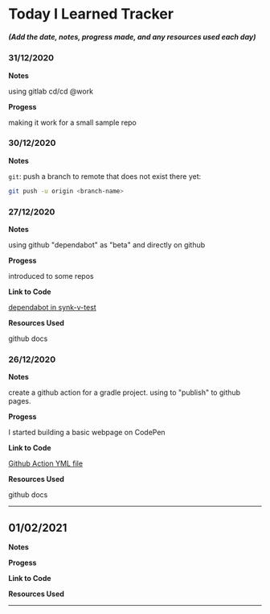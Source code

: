 # Today I Learned Tracker

##### (Add the date, notes, progress made, and any resources used each day)

### 31/12/2020

**Notes**

using gitlab cd/cd @work

**Progess**

making it work for a small sample repo

### 30/12/2020

**Notes**

`git`: push a branch to remote that does not exist there yet:
```sh
git push -u origin <branch-name>
```


### 27/12/2020

**Notes**

using github "dependabot" as "beta" and directly on github

**Progess**

introduced to some repos

**Link to Code**

[dependabot in synk-v-test](https://github.com/epischel/synk-v-test/blob/master/.github/dependabot.yml)

**Resources Used**

github docs

### 26/12/2020

**Notes**

create a github action for a gradle project. using to "publish" to github pages.

**Progess**

I started building a basic webpage on CodePen 

**Link to Code**

[Github Action YML file](https://github.com/epischel/gensources/blob/main/.github/workflows/publish.yml)

**Resources Used**

github docs

---

## 01/02/2021

**Notes**


**Progess**


**Link to Code**


**Resources Used**



---



